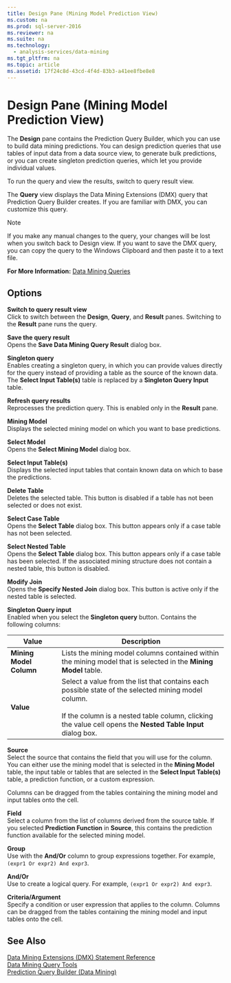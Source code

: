 ```yaml
---
title: Design Pane (Mining Model Prediction View)
ms.custom: na
ms.prod: sql-server-2016
ms.reviewer: na
ms.suite: na
ms.technology: 
  - analysis-services/data-mining
ms.tgt_pltfrm: na
ms.topic: article
ms.assetid: 17f24c8d-43cd-4f4d-83b3-a41ee8fbe8e8
---
```

# Design Pane (Mining Model Prediction View)
  The **Design** pane contains the Prediction Query Builder, which you can use to build data mining predictions. You can design prediction queries that use tables of input data from a data source view, to generate bulk predictions, or you can create singleton prediction queries, which let you provide individual values.  
  
 To run the query and view the results, switch to query result view.  
  
 The **Query** view displays the Data Mining Extensions \(DMX\) query that Prediction Query Builder creates. If you are familiar with DMX, you can customize this query.  
  
> [!NOTE]  
>  If you make any manual changes to the query, your changes will be lost when you switch back to Design view. If you want to save the DMX query, you can copy the query to the Windows Clipboard and then paste it to a text file.  
  
 **For More Information:** [Data Mining Queries](../../Topics/TopicNameNotContainA/Data-Mining-Queries.md)  
  
## Options  
 **Switch to query result view**  
 Click to switch between the **Design**, **Query**, and **Result** panes. Switching to the **Result** pane runs the query.  
  
 **Save the query result**  
 Opens the **Save Data Mining Query Result** dialog box.  
  
 **Singleton query**  
 Enables creating a singleton query, in which you can provide values directly for the query instead of providing a table as the source of the known data. The **Select Input Table\(s\)** table is replaced by a **Singleton Query Input** table.  
  
 **Refresh query results**  
 Reprocesses the prediction query. This is enabled only in the **Result** pane.  
  
 **Mining Model**  
 Displays the selected mining model on which you want to base predictions.  
  
 **Select Model**  
 Opens the **Select Mining Model** dialog box.  
  
 **Select Input Table\(s\)**  
 Displays the selected input tables that contain known data on which to base the predictions.  
  
 **Delete Table**  
 Deletes the selected table. This button is disabled if a table has not been selected or does not exist.  
  
 **Select Case Table**  
 Opens the **Select Table** dialog box. This button appears only if a case table has not been selected.  
  
 **Select Nested Table**  
 Opens the **Select Table** dialog box. This button appears only if a case table has been selected. If the associated mining structure does not contain a nested table, this button is disabled.  
  
 **Modify Join**  
 Opens the **Specify Nested Join** dialog box. This button is active only if the nested table is selected.  
  
 **Singleton Query input**  
 Enabled when you select the **Singleton query** button. Contains the following columns:  
  
|Value|Description|  
|-----------|-----------------|  
|**Mining Model Column**|Lists the mining model columns contained within the mining model that is selected in the **Mining Model** table.|  
|**Value**|Select a value from the list that contains each possible state of the selected mining model column.<br /><br /> If the column is a nested table column, clicking the value cell opens the **Nested Table Input** dialog box.|  
  
 **Source**  
 Select the source that contains the field that you will use for the column. You can either use the mining model that is selected in the **Mining Model** table, the input table or tables that are selected in the **Select Input Table\(s\)** table, a prediction function, or a custom expression.  
  
 Columns can be dragged from the tables containing the mining model and input tables onto the cell.  
  
 **Field**  
 Select a column from the list of columns derived from the source table. If you selected **Prediction Function** in **Source**, this contains the prediction function available for the selected mining model.  
  
 **Group**  
 Use with the **And\/Or** column to group expressions together. For example, `(expr1 Or expr2) And expr3`.  
  
 **And\/Or**  
 Use to create a logical query. For example, `(expr1 Or expr2) And expr3`.  
  
 **Criteria\/Argument**  
 Specify a condition or user expression that applies to the column. Columns can be dragged from the tables containing the mining model and input tables onto the cell.  
  
## See Also  
 [Data Mining Extensions &#40;DMX&#41; Statement Reference](../Topic/Data%20Mining%20Extensions%20\(DMX\)%20Statement%20Reference.md)   
 [Data Mining Query Tools](../../Topics/TopicNameNotContainA/Data-Mining-Query-Tools.md)   
 [Prediction Query Builder &#40;Data Mining&#41;](../../Topics/TopicNameNotContainA/Prediction-Query-Builder--Data-Mining-.md)  
  
  